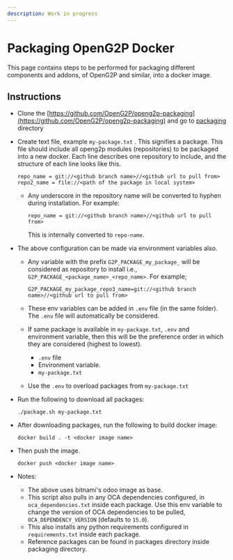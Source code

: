 ```yaml
---
description: Work in progress
---
```


# Packaging OpenG2P Docker

This page contains steps to be performed for packaging different components and addons, of OpenG2P and similar, into a docker image.

## Instructions

* Clone the [https://github.com/OpenG2P/openg2p-packaging](https://github.com/OpenG2P/openg2p-packaging)  and go to [packaging](https://github.com/OpenG2P/openg2p-packaging/tree/develop/packaging) directory
*   Create text file, example `my-package.txt` . This signifies a package. This file should include all openg2p modules (repositories) to be packaged into a new docker. Each line describes one repository to include, and the structure of each line looks like this.

    ```
    repo_name = git://<github branch name>//<github url to pull from>
    repo2_name = file://<path of the package in local system>
    ```

    *   Any underscore in the repository name will be converted to hyphen during installation. For example:

        ```
        repo_name = git://<github branch name>//<github url to pull from>
        ```

        This is internally converted to `repo-name`.
* The above configuration can be made via environment variables also.
  *   Any variable with the prefix `G2P_PACKAGE_my_package_` will be considered as repository to install i.e., `G2P_PACKAGE_<package_name>_<repo_name>`. For example;

      ```
      G2P_PACKAGE_my_package_repo3_name=git://<github branch name>//<github url to pull from>
      ```
  * These env variables can be added in `.env` file (in the same folder). The `.env` file will automatically be considered.
  * If same package is available in `my-package.txt`, `.env` and environment variable, then this will be the preference order in which they are considered (highest to lowest).
    * `.env` file
    * Environment variable.
    * `my-package.txt`
  * Use the `.env` to overload packages from `my-package.txt`
*   Run the following to download all packages:

    ```
    ./package.sh my-package.txt
    ```
*   After downloading packages, run the following to build docker image:

    ```
    docker build . -t <docker image name>
    ```
*   Then push the image.

    ```
    docker push <docker image name>
    ```
* Notes:
  * The above uses bitnami's odoo image as base.
  * This script also pulls in any OCA dependencies configured, in `oca_dependencies.txt` inside each package. Use this env variable to change the version of OCA dependencies to be pulled, `OCA_DEPENDENCY_VERSION` (defaults to `15.0`).
  * This also installs any python requirements configured in `requirements.txt` inside each package.
  * Reference packages can be found in packages directory inside packaging directory.
